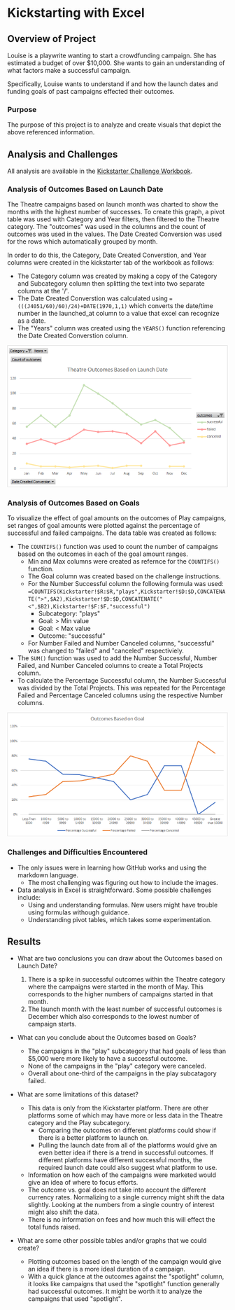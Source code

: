 # Kickstarting with Excel

## Overview of Project

Louise is a playwrite wanting to start a crowdfunding campaign. She has estimated a budget of over $10,000. She wants to gain an understanding of what factors make a successful campaign.

Specifically, Louise wants to understand if and how the launch dates and funding goals of past campaigns effected their outcomes.

### Purpose
The purpose of this project is to analyze and create visuals that depict the above referenced information.

## Analysis and Challenges
All analysis are available in the [Kickstarter Challenge Workbook](./Kickstarter_Challenge.xlsx).  

### Analysis of Outcomes Based on Launch Date

The Theatre campaigns based on launch month was charted to show the months with the highest number of successes. To create this graph, a pivot table was used with Category and Year filters, then filtered to the Theatre category. The "outcomes" was used in the columns and the count of outcomes was used in the values. The Date Created Conversion was used for the rows which automatically grouped by month.  
  
In order to do this, the Category, Date Created Converstion, and Year columns were created in the kickstarter tab of the workbook as follows:  
  * The Category column was created by making a copy of the Category and Subcategory column then splitting the text into two separate columns at the '/'.
  * The Date Created Converstion was calculated using `=(((J4051/60)/60)/24)+DATE(1970,1,1)` which converts the date/time number in the launched_at column to a value that excel can recognize as a date.
  * The "Years" column was created using the `YEARS()` function referencing the Date Created Converstion column.  
  
![Outcomes Based on Launch Date](./Theatre_Outcomes_vs_Launch.png)

### Analysis of Outcomes Based on Goals

To visualize the effect of goal amounts on the outcomes of Play campaigns, set ranges of goal amounts were plotted against the percentage of successful and failed campaigns. The data table was created as follows: 
- The `COUNTIFS()` function was used to count the number of campaigns based on the outcomes in each of the goal amount ranges.  
  * Min and Max columns were created as refernce for the `COUNTIFS()` function.
  * The Goal column was created based on the challenge instructions.
  * For the Number Successful column the following formula was used:  
    `=COUNTIFS(Kickstarter!$R:$R,"plays",Kickstarter!$D:$D,CONCATENATE(">",$A2),Kickstarter!$D:$D,CONCATENATE("<",$B2),Kickstarter!$F:$F,"successful")`
      * Subcategory: "plays"
      * Goal: > Min value
      * Goal: < Max value
      * Outcome: "successful"
  * For Number Failed and Number Canceled columns, "successful" was changed to "failed" and "canceled" respectiviely.
- The `SUM()` function was used to add the Number Successful, Number Failed, and Number Canceled columns to create a Total Projects column.
- To calculate the Percentage Successful column, the Number Successful was divided by the Total Projects. This was repeated for the Percentage Failed and Percentage Canceled columns using the respective Number columns.
  
![Outcomes vs. Goals](./Outcomes_vs_Goals.png)
### Challenges and Difficulties Encountered
- The only issues were in learning how GitHub works and using the markdown language.
  * The most challenging was figuring out how to include the images.  
- Data analysis in Excel is straightforward. Some possible challenges include:
  * Using and understanding formulas. New users might have trouble using formulas withough guidance.
  * Understanding pivot tables, which takes some experimentation.  
## Results
- What are two conclusions you can draw about the Outcomes based on Launch Date?
  1. There is a spike in successful outcomes within the Theatre category where the campaigns were started in the month of May. This corresponds to the higher numbers of campaigns started in that month.
  2. The launch month with the least number of successful outcomes is December which also corresponds to the lowest number of campaign starts.
  
- What can you conclude about the Outcomes based on Goals?
  * The campaigns in the "play" subcategory that had goals of less than $5,000 were more likely to have a successful outcome.
  * None of the campaigns in the "play" category were canceled.
  * Overall about one-third of the campaigns in the play subcatagory failed.
  
- What are some limitations of this dataset?
  * This data is only from the Kickstarter platform. There are other platforms some of which may have more or less data in the Theatre category and the Play subcategory.
    - Comparing the outcomes on different platforms could show if there is a better platform to launch on.
    - Pulling the launch date from all of the platforms would give an even better idea if there is a trend in successful outcomes. If different platforms have different successful months, the required launch date could also suggest what platform to use.
  * Information on how each of the campaigns were marketed would give an idea of where to focus efforts.
  * The outcome vs. goal does not take into account the different currency rates. Normalizing to a single currency might shift the data slightly. Looking at the numbers from a single country of interest might also shift the data.
  * There is no information on fees and how much this will effect the total funds raised.
  
- What are some other possible tables and/or graphs that we could create?
  * Plotting outcomes based on the length of the campaign would give an idea if there is a more ideal duration of a campaign.
  * With a quick glance at the outcomes against the "spotlight" column, it looks like campaigns that used the "spotlight" function generally had successful outcomes. It might be worth it to analyze the campaigns that used "spotlight".
